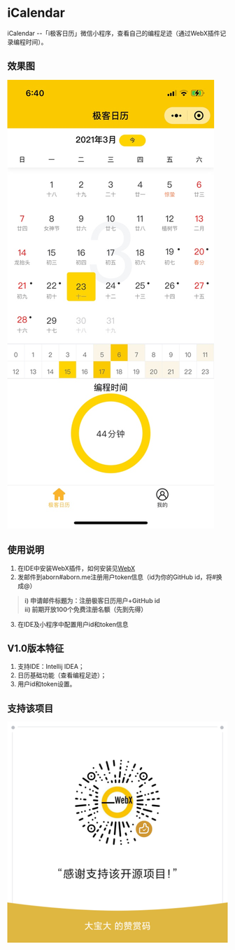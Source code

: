 # iCalendar
iCalendar --「i极客日历」微信小程序，查看自己的编程足迹（通过WebX插件记录编程时间）。

## 效果图

![](images/demo/demo.png)

## 使用说明  

1. 在IDE中安装WebX插件，如何安装见[WebX](https://github.com/aborn/WebX)  
2. 发邮件到aborn#aborn.me注册用户token信息（id为你的GitHub id，将#换成@）    
> **i) 申请邮件标题为：注册极客日历用户+GitHub id**  
> **ii) 前期开放100个免费注册名额（先到先得）**
3. 在IDE及小程序中配置用户id和token信息  

## V1.0版本特征

1. 支持IDE：Intellij IDEA；  
2. 日历基础功能（查看编程足迹）；  
3. 用户id和token设置。  

## 支持该项目
![](images/donate.png)
